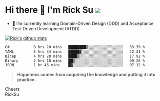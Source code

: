 # Hi there 👋 I'm Rick Su ![](https://komarev.com/ghpvc/?username=ricksu978)
<!--
**ricksu978/ricksu978** is a ✨ _special_ ✨ repository because its `README.md` (this file) appears on your GitHub profile.

Here are some ideas to get you started:

- 🔭 I’m currently working on ...
-->
- 🌱 I’m currently learning Domain-Driven Design (DDD) and Acceptance Test-Driven Development (ATDD)
<!--
- 👯 I’m looking to collaborate on ...
- 🤔 I’m looking for help with ...
- 💬 Ask me about ...
- 📫 How to reach me: ...
- 😄 Pronouns: ...
- ⚡ Fun fact: ...
-->
[![Rick's github stats](https://github-readme-stats.vercel.app/api?username=ricksu978&theme=dark)](https://github.com/ricksu978/ricksu978)

<!--START_SECTION:waka-->

```txt
C#           8 hrs 20 mins   ████████▒░░░░░░░░░░░░░░░░   33.39 %
YAML         5 hrs 34 mins   █████▓░░░░░░░░░░░░░░░░░░░   22.31 %
Bicep        4 hrs 28 mins   ████▒░░░░░░░░░░░░░░░░░░░░   17.92 %
Binary       2 hrs 18 mins   ██▒░░░░░░░░░░░░░░░░░░░░░░   09.26 %
JSON         1 hr 46 mins    █▓░░░░░░░░░░░░░░░░░░░░░░░   07.12 %
```

<!--END_SECTION:waka-->

> **Happiness comes from acquiring the knowledge and putting it into practice.**

Cheers  
RickSu 

